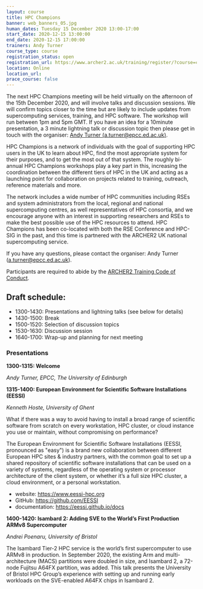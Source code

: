 ```yaml
---
layout: course
title: HPC Champions
banner: web_banners_05.jpg 
human_dates: Tuesday 15 December 2020 13:00-17:00
start_date: 2020-12-15 13:00:00
end_date: 2020-12-15 17:00:00
trainers: Andy Turner
course_type: course
registration_status: open
registration_url: https://www.archer2.ac.uk/training/register/?course=champions
location: Online
location_url:
prace_course: false
---
```


The next HPC Champions meeting will be held virtually on the afternoon of the 15th December 2020, and will involve talks and discussion sessions. We will confirm topics closer to the time but are likely to include updates from supercomputing services, training, and HPC software. The workshop will run between 1pm and 5pm GMT. If you have an idea for a 10minute presentation, a 3 minute lightning talk or discussion topic then please get in touch with the organiser: [Andy Turner (a.turner@epcc.ed.ac.uk)](mailto:a.turner@epcc.ed.ac.uk).

HPC Champions is a network of individuals with the goal of supporting HPC users in the UK to learn about HPC, find the most appropriate system for their purposes, and to get the most out of that system. The roughly bi-annual HPC Champions workshops play a key part in this, increasing the coordination between the different tiers of HPC in the UK and acting as a launching point for collaboration on projects related to training, outreach, reference materials and more. 

The network includes a wide number of HPC communities including RSEs and system administrators from the local, regional and national supercomputing centres, as well representatives of HPC consortia, and we encourage anyone with an interest in supporting researchers and RSEs to make the best possible use of the HPC resources to attend. HPC Champions has been co-located with both the RSE Conference and HPC-SIG in the past, and this time is partnered with the ARCHER2 UK national supercomputing service.

If you have any questions, please contact the organiser: Andy Turner (a.turner@epcc.ed.ac.uk).

Participants are required to abide by the [ARCHER2 Training Code of Conduct](../../code-of-conduct/). 

## Draft schedule:
* 1300-1430: Presentations and lightning talks (see below for details)
* 1430-1500: Break
* 1500-1520: Selection of discussion topics
* 1530-1630: Discussion session
* 1640-1700: Wrap-up and planning for next meeting

### Presentations

**1300-1315: Welcome**

*Andy Turner, EPCC, The University of Edinburgh*

**1315-1400: European Environment for Scientific Software Installations (EESSI)**

*Kenneth Hoste, University of Ghent*

What if there was a way to avoid having to install a broad range of
scientific software from scratch on every workstation, HPC cluster, or
cloud instance you use or maintain, without compromising on performance?

The European Environment for Scientific Software Installations (EESSI,
pronounced as "easy") is a brand new collaboration between different
European HPC sites & industry partners, with the common goal to set up a
shared repository of scientific software installations that can be used
on a variety of systems, regardless of the operating system or processor
architecture of the client system, or whether it’s a full size HPC
cluster, a cloud environment, or a personal workstation.

- website: https://www.eessi-hpc.org
- GitHub: https://github.com/EESSI
- documentation: https://eessi.github.io/docs

**1400-1420: Isambard 2: Adding SVE to the World’s First Production ARMv8 Supercomputer**

*Andrei Poenaru, University of Bristol*

The Isambard Tier-2 HPC service is the world’s first supercomputer to use ARMv8
in production. In September 2020, the existing Arm and multi-architecture (MACS)
partitions were doubled in size, and Isambard 2, a 72-node Fujitsu A64FX partition,
was added. This talk presents the University of Bristol HPC Group’s experience with
setting up and running early workloads on the SVE-enabled A64FX chips in Isambard 2.



<section id="service">

<!--

<h2><a name="materials">Course materials</a></h2>



    <div class="row ">	

 		
      <div class="col-xs-6 col-sm-4">
        <a class="ar2_linkbox ar2_linkbox-green" 
          href="   ">
          <strong>Course materials</strong>         
        </a>
      </div>
 -->

<!--  
      <div class="col-xs-6 col-sm-4">
        <a class="ar2_linkbox ar2_linkbox-teal" 
          href="https://pad.archer2.ac.uk/p/200713_Containers_online">
          <strong>Course Chat</strong>       
        </a>
      </div>
		

 	</div>
		
 -->		
					




<!-- 		
<h2><a name="video">Video</a></h2>

<div>
	<iframe title="Video" width="560" height="315" src="https://www.youtube.com/embed/xxxxxxxxxxx" frameborder="0" allow="accelerometer; autoplay; encrypted-media; gyroscope; picture-in-picture" allowfullscreen></iframe>
</div>
 -->


<!-- 
<h2><a name="slides">Slides</a></h2>



    <div class="row ">	


      <div class="col-xs-6 col-sm-4">
        <a class="ar2_linkbox ar2_linkbox-teal" href="courses/"
           href="transcript.pdf">
          <strong>Transcript</strong><br/>
          Download a transcript of the video audio
        </a>
      </div>



      <div class="col-xs-6 col-sm-4">
        <a class="ar2_linkbox ar2_linkbox-green" href="courses/"
           href="slides.pdf">
          <strong>Slides</strong><br/>
          Download pdf of the presentation.
        </a>
      </div>
										
    </div>

 -->


<!-- 
<h2><a name="feedback">Feedback</a></h2>


    <div class="row ">	

      <div class="col-xs-6 col-sm-4">
        <a class="ar2_linkbox ar2_linkbox-teal" 

           href="../../feedback/?course=XXXX" 
  or
		   href="https://events.prace-ri.eu/event/NNNN/surveys/NNN"

		>
          <strong>Feedback</strong><br/>
          Please let us know what was great about this course and anything we can improve
        </a>
      </div>
    </div>
		
 -->		

 
</section>


